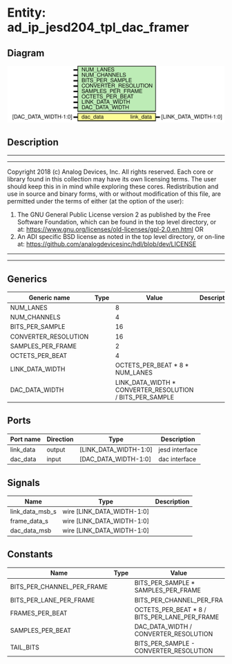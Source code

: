 # Entity: ad_ip_jesd204_tpl_dac_framer

## Diagram

![Diagram](ad_ip_jesd204_tpl_dac_framer.svg "Diagram")
## Description

***************************************************************************
 ***************************************************************************
 Copyright 2018 (c) Analog Devices, Inc. All rights reserved.
 Each core or library found in this collection may have its own licensing terms.
 The user should keep this in in mind while exploring these cores.
 Redistribution and use in source and binary forms,
 with or without modification of this file, are permitted under the terms of either
  (at the option of the user):
   1. The GNU General Public License version 2 as published by the
      Free Software Foundation, which can be found in the top level directory, or at:
 https://www.gnu.org/licenses/old-licenses/gpl-2.0.en.html
 OR
   2.  An ADI specific BSD license as noted in the top level directory, or on-line at:
 https://github.com/analogdevicesinc/hdl/blob/dev/LICENSE
 ***************************************************************************
 ***************************************************************************
 
## Generics

| Generic name         | Type | Value                                                    | Description |
| -------------------- | ---- | -------------------------------------------------------- | ----------- |
| NUM_LANES            |      | 8                                                        |             |
| NUM_CHANNELS         |      | 4                                                        |             |
| BITS_PER_SAMPLE      |      | 16                                                       |             |
| CONVERTER_RESOLUTION |      | 16                                                       |             |
| SAMPLES_PER_FRAME    |      | 2                                                        |             |
| OCTETS_PER_BEAT      |      | 4                                                        |             |
| LINK_DATA_WIDTH      |      | OCTETS_PER_BEAT * 8 * NUM_LANES                          |             |
| DAC_DATA_WIDTH       |      | LINK_DATA_WIDTH * CONVERTER_RESOLUTION / BITS_PER_SAMPLE |             |
## Ports

| Port name | Direction | Type                  | Description    |
| --------- | --------- | --------------------- | -------------- |
| link_data | output    | [LINK_DATA_WIDTH-1:0] | jesd interface |
| dac_data  | input     | [DAC_DATA_WIDTH-1:0]  | dac interface  |
## Signals

| Name            | Type                       | Description |
| --------------- | -------------------------- | ----------- |
| link_data_msb_s | wire [LINK_DATA_WIDTH-1:0] |             |
| frame_data_s    | wire [LINK_DATA_WIDTH-1:0] |             |
| dac_data_msb    | wire [LINK_DATA_WIDTH-1:0] |             |
## Constants

| Name                       | Type | Value                                         | Description |
| -------------------------- | ---- | --------------------------------------------- | ----------- |
| BITS_PER_CHANNEL_PER_FRAME |      | BITS_PER_SAMPLE * SAMPLES_PER_FRAME           |             |
| BITS_PER_LANE_PER_FRAME    |      | BITS_PER_CHANNEL_PER_FRA                      |             |
| FRAMES_PER_BEAT            |      | OCTETS_PER_BEAT * 8 / BITS_PER_LANE_PER_FRAME |             |
| SAMPLES_PER_BEAT           |      | DAC_DATA_WIDTH / CONVERTER_RESOLUTION         |             |
| TAIL_BITS                  |      | BITS_PER_SAMPLE - CONVERTER_RESOLUTION        |             |
